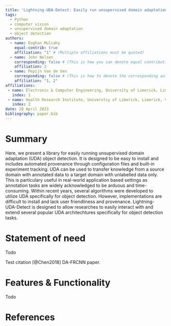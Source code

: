 ```yaml
---
title: 'Lightning-UDA-Detect: Easily run unsupervised domain adaptation object detection'
tags:
  - Python
  - computer vision
  - unsupervised domain adaptation
  - object detection
authors:
  - name: Eoghan Mulcahy
    equal-contrib: true
    affiliation: "1" # (Multiple affiliations must be quoted)
  - name: John Nelson
    corresponding: false # (This is how you can denote equal contributions between multiple authors)
    affiliation: 2
  - name: Pepijn Van de Ven
    corresponding: false # (This is how to denote the corresponding author)
    affiliation: "1, 2"
affiliations:
 - name: Electronic & Computer Engineering, University of Limerick, Limerick, V94T9PX, Ireland
   index: 1
 - name: Health Research Institute, Universtiy of Limerick, Limerick, V94T9PX, Ireland
   index: 2
date: 28 April 2023
bibliography: paper.bib
---
```


# Summary

Here, we present a library for easily running unsupervised domain adaptation (UDA) object detection. It is designed to be easy to install and includes automated provenance through configuration files and built-in experiment tracking. UDA can be used to transfer knowledge from a source domain with annotated data to a target domain with unlabelled data only. This is particulary useful in real-world application based settings as annotation tasks are widely acknowledged to be arduous and time-consuming. Within recent years, several algorithms were developed to utilize UDA specifically for object detection. However, implementations are difficult to install and lack user friendliness and provenance. Lightning-UDA-Detect is designed to allow researches to easily interact with and extend several popular UDA architechtures specifically for object detection tasks.

# Statement of need

Todo

Test citation [@Chen2018] DA-FRCNN paper.

# Features & Functionality

Todo

# References